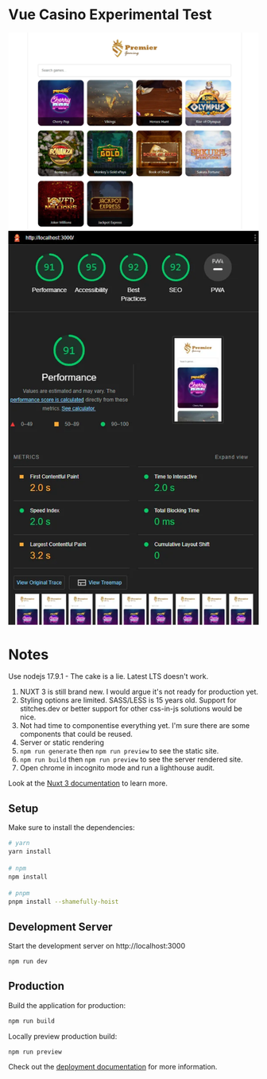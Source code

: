 # Vue Casino Experimental Test

![screenshot](static/casino-screenshot.webp)
![performance](static/casino-performance.webp)

# Notes
Use nodejs 17.9.1 - The cake is a lie. Latest LTS doesn't work.
1. NUXT 3 is still brand new. I would argue it's not ready for production yet.
2. Styling options are limited. SASS/LESS is 15 years old. Support for stitches.dev or better support for other css-in-js solutions would be nice.
3. Not had time to componentise everything yet. I'm sure there are some components that could be reused.
4. Server or static rendering
5. `npm run generate` then `npm run preview` to see the static site.
6. `npm run build` then `npm run preview` to see the server rendered site.
7. Open chrome in incognito mode and run a lighthouse audit.

Look at the [Nuxt 3 documentation](https://nuxt.com/docs/getting-started/introduction) to learn more.

## Setup

Make sure to install the dependencies:

```bash
# yarn
yarn install

# npm
npm install

# pnpm
pnpm install --shamefully-hoist
```

## Development Server

Start the development server on http://localhost:3000

```bash
npm run dev
```

## Production

Build the application for production:

```bash
npm run build
```

Locally preview production build:

```bash
npm run preview
```

Check out the [deployment documentation](https://nuxt.com/docs/getting-started/deployment) for more information.
